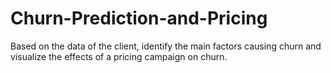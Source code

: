 # Churn-Prediction-and-Pricing
Based on the data of the client, identify the main factors causing churn and visualize the effects of a pricing campaign on churn.
